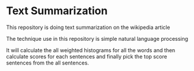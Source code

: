# Text Summarization

This repository is doing text summarization on the wikipedia article

The technique use in this repository is simple natural language processing

It will calculate the all weighted histograms for all the words and then calculate scores for each sentences 
and finally pick the top score sentences from the all sentences.

